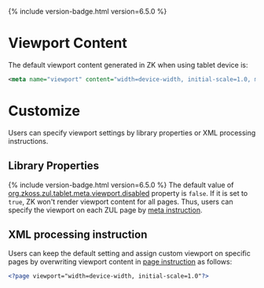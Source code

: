 

{% include version-badge.html version=6.5.0 %}

# Viewport Content

The default viewport content generated in ZK when using tablet device
is:

```xml
<meta name="viewport" content="width=device-width, initial-scale=1.0, maximum-scale=1.0, user-scalable=no" />
```

# Customize

Users can specify viewport settings by library properties or XML
processing instructions.

## Library Properties

{% include version-badge.html version=6.5.0 %} The default value of
[org.zkoss.zul.tablet.meta.viewport.disabled]({{site.baseurl}}/zk_config_ref/org.zkoss.zul.tablet.meta.viewport.disabled)
property is `false`. If it is set to `true`, ZK won't render viewport
content for all pages. Thus, users can specify the viewport on each ZUL
page by [meta instruction](zuml_ref/meta).

## XML processing instruction

Users can keep the default setting and assign custom viewport on
specific pages by overwriting viewport content in [page instruction](zuml_ref/page)
as follows:

```xml
<?page viewport="width=device-width, initial-scale=1.0"?>
```



